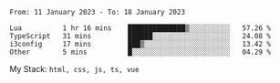 <!--START_SECTION:waka-->

```text
From: 11 January 2023 - To: 18 January 2023

Lua          1 hr 16 mins    ██████████████▒░░░░░░░░░░   57.26 %
TypeScript   31 mins         ██████░░░░░░░░░░░░░░░░░░░   24.08 %
i3config     17 mins         ███▒░░░░░░░░░░░░░░░░░░░░░   13.42 %
Other        5 mins          █░░░░░░░░░░░░░░░░░░░░░░░░   04.29 %
```

<!--END_SECTION:waka-->
My Stack: `html, css, js, ts, vue`
